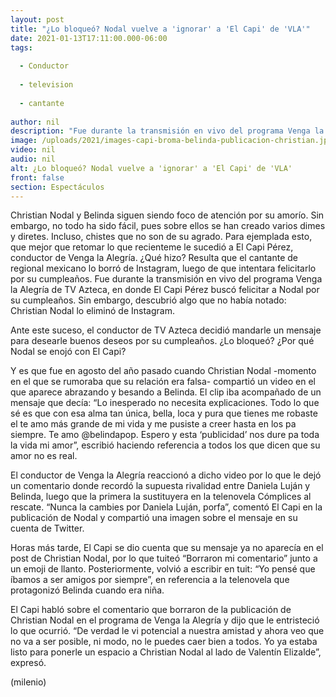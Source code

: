 ```yaml
---
layout: post
title: "¿Lo bloqueó? Nodal vuelve a 'ignorar' a 'El Capi' de 'VLA'"
date: 2021-01-13T17:11:00.000-06:00
tags:
  
  - Conductor
  
  - television
  
  - cantante
  
author: nil
description: "Fue durante la transmisión en vivo del programa Venga la Alegría de TV Azteca, en donde El Capi Pérez buscó felicitar a Nodal por su cumpleaños. Sin embargo, descubrió algo que no había notado: Christian Nodal lo eliminó de Instagram. "
image: /uploads/2021/images-capi-broma-belinda-publicacion-christian.jpg
video: nil
audio: nil
alt: ¿Lo bloqueó? Nodal vuelve a 'ignorar' a 'El Capi' de 'VLA'
front: false
section: Espectáculos
---
```


Christian Nodal y Belinda siguen siendo foco de atención por su amorío. Sin embargo, no todo ha sido fácil, pues sobre ellos se han creado varios dimes y diretes. Incluso, chistes que no son de su agrado. Para ejemplada esto, que mejor que retomar lo que recienteme le sucedió a El Capi Pérez, conductor de Venga la Alegría. ¿Qué hizo? Resulta que el cantante de regional mexicano lo borró de Instagram, luego de que intentara felicitarlo por su cumpleaños. Fue durante la transmisión en vivo del programa Venga la Alegría de TV Azteca, en donde El Capi Pérez buscó felicitar a Nodal por su cumpleaños. Sin embargo, descubrió algo que no había notado: Christian Nodal lo eliminó de Instagram. 

Ante este suceso, el conductor de TV Azteca decidió mandarle un mensaje para desearle buenos deseos por su cumpleaños. ¿Lo bloqueó? ¿Por qué Nodal se enojó con El Capi? 

Y es que fue en agosto del año pasado cuando Christian Nodal -momento en el que se rumoraba que su relación era falsa- compartió un video en el que aparece abrazando y besando a Belinda. El clip iba acompañado de un mensaje que decía:  “Lo inesperado no necesita explicaciones. Todo lo que sé es que con esa alma tan única, bella, loca y pura que tienes me robaste el te amo más grande de mi vida y me pusiste a creer hasta en los pa siempre. Te amo @belindapop. Espero y esta ‘publicidad’ nos dure pa toda la vida mi amor”, escribió haciendo referencia a todos los que dicen que su amor no es real.  

El conductor de Venga la Alegría reaccionó a dicho video por lo que le dejó un comentario donde recordó la supuesta rivalidad entre Daniela Luján y Belinda, luego que la primera la sustituyera en la telenovela Cómplices al rescate.  “Nunca la cambies por Daniela Luján, porfa”, comentó El Capi en la publicación de Nodal y compartió una imagen sobre el mensaje en su cuenta de Twitter.  

Horas más tarde, El Capi se dio cuenta que su mensaje ya no aparecía en el post de Christian Nodal, por lo que tuiteó “Borraron mi comentario” junto a un emoji de llanto. Posteriormente, volvió a escribir en tuit: “Yo pensé que íbamos a ser amigos por siempre”, en referencia a la telenovela que protagonizó Belinda cuando era niña.  

El Capi habló sobre el comentario que borraron de la publicación de Christian Nodal en el programa de Venga la Alegría y dijo que le entristeció lo que ocurrió.  “De verdad le vi potencial a nuestra amistad y ahora veo que no va a ser posible, ni modo, no le puedes caer bien a todos. Yo ya estaba listo para ponerle un espacio a Christian Nodal al lado de Valentín Elizalde”, expresó. ​

(milenio)